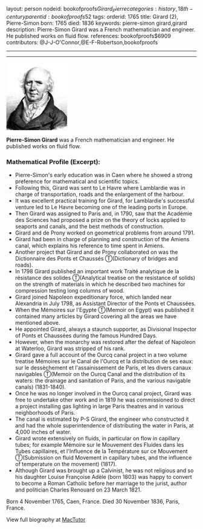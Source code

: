 layout: person
nodeid: bookofproofs$Girard_Pierre
categories: history,18th-century
parentid: bookofproofs$52
tags: 
orderid: 1765
title: Girard (2), Pierre-Simon
born: 1765
died: 1836
keywords: pierre-simon girard,girard
description: Pierre-Simon Girard was a French mathematician and engineer. He published works on fluid flow.
references: bookofproofs$6909
contributors: @J-J-O'Connor,@E-F-Robertson,bookofproofs

---



---

![Girard_Pierre.jpg](https://github.com/bookofproofs/bookofproofs.github.io/blob/main/_sources/_assets/images/portraits/Girard_Pierre.jpg?raw=true)

**Pierre-Simon Girard** was a French mathematician and engineer. He published works on fluid flow.

### Mathematical Profile (Excerpt):
* Pierre-Simon's early education was in Caen where he showed a strong preference for mathematical and scientific topics.
* Following this, Girard was sent to Le Havre where Lamblardie was in charge of transportation, roads and the enlargement of the harbour.
* It was excellent practical training for Girard, for Lamblardie's successful venture led to Le Havre becoming one of the leading ports in Europe.
* Then Girard was assigned to Paris and, in 1790, saw that the Académie des Sciences had proposed a prize on the theory of locks applied to seaports and canals, and the best methods of construction.
* Girard and de Prony worked on geometrical problems from around 1791.
* Girard had been in charge of planning and construction of the Amiens canal, which explains his reference to time spent in Amiens.
* Another project that Girard and de Prony collaborated on was the Dictionnaire des Ponts et Chaussés Ⓣ(Dictionary of bridges and roads).
* In 1798 Girard published an important work Traité analytique de la résistance des solides Ⓣ(Analytical treatise on the resistance of solids) on the strength of materials in which he described two machines for compression testing long columns of wood.
* Girard joined Napoleon expeditionary force, which landed near Alexandria in July 1798, as Assistant Director of the Ponts et Chaussées.
* When the Mémoires sur l'Egypte Ⓣ(Memoir on Egypt) was published it contained many articles by Girard covering all the areas we have mentioned above.
* He appointed Girard, always a staunch supporter, as Divisional Inspector of Ponts et Chaussées during the famous Hundred Days.
* However, when the monarchy was restored after the defeat of Napoleon at Waterloo, Girard was stripped of his rank.
* Girard gave a full account of the Ourcq canal project in a two volume treatise Mémoires sur le Canal de l'Ourcq et la distribution de ses eaux: sur le dessèchement et l'assainissement de Paris, et les divers canaux navigables Ⓣ(Memoir on the Ourcq Canal and the distribution of its waters: the drainage and sanitation of Paris, and the various navigable canals) (1831-1840).
* Once he was no longer involved in the Ourcq canal project, Girard was free to undertake other work and in 1819 he was commissioned to direct a project installing gas lighting in large Paris theatres and in various neighborhoods of Paris.
* The canal is estimated by P-S Girard, the engineer who constructed it and had the whole superintendence of distributing the water in Paris, at 4,000 inches of water.
* Girard wrote extensively on fluids, in particular on flow in capillary tubes; for example Mémoire sur le Mouvement des Fluides dans les Tubes capillaires, et l'Influence de la Température sur ce Mouvement Ⓣ(Submission on fluid Movement in capillary tubes, and the influence of temperature on the movement) (1817).
* Although Girard was brought up a Calvinist, he was not religious and so his daughter Louise Françoise Adèle (born 1803) was happy to convert to become a Roman Catholic before her marriage to the jurist, author and politician Charles Renouard on 23 March 1821.

Born 4 November 1765, Caen, France. Died 30 November 1836, Paris, France.

View full biography at [MacTutor](https://mathshistory.st-andrews.ac.uk/Biographies/Girard_Pierre/)

